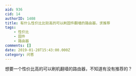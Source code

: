 ```yaml
---
aid: 936
cid: 14
authorID: 1408
title: 有什么性价比比较高的可以刷固件翻墙的路由器，求推荐
tags:
    - 性价比
    - 固件
    - 路由器
comments: []
date: 2019-01-28T15:43:00.000Z
category: 问答
---
```


想要一个性价比高的可以刷机翻墙的路由器，不知道有没有推荐的？
